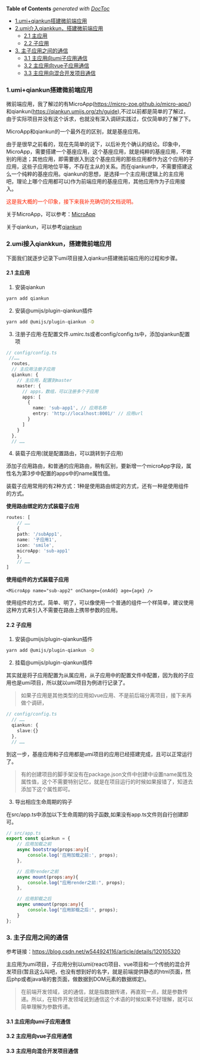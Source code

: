 <!-- START doctoc generated TOC please keep comment here to allow auto update -->
<!-- DON'T EDIT THIS SECTION, INSTEAD RE-RUN doctoc TO UPDATE -->
**Table of Contents**  *generated with [DocToc](https://github.com/thlorenz/doctoc)*

- [1.umi+qiankun搭建微前端应用](#1umiqiankun%E6%90%AD%E5%BB%BA%E5%BE%AE%E5%89%8D%E7%AB%AF%E5%BA%94%E7%94%A8)
- [2.umi介入qiankkun，搭建微前端应用](#2umi%E4%BB%8B%E5%85%A5qiankkun%E6%90%AD%E5%BB%BA%E5%BE%AE%E5%89%8D%E7%AB%AF%E5%BA%94%E7%94%A8)
  - [2.1 主应用](#21-%E4%B8%BB%E5%BA%94%E7%94%A8)
  - [2.2 子应用](#22-%E5%AD%90%E5%BA%94%E7%94%A8)
- [3. 主子应用之间的通信](#3-%E4%B8%BB%E5%AD%90%E5%BA%94%E7%94%A8%E4%B9%8B%E9%97%B4%E7%9A%84%E9%80%9A%E4%BF%A1)
  - [3.1 主应用向umi子应用通信](#31-%E4%B8%BB%E5%BA%94%E7%94%A8%E5%90%91umi%E5%AD%90%E5%BA%94%E7%94%A8%E9%80%9A%E4%BF%A1)
  - [3.2 主应用向vue子应用通信](#32-%E4%B8%BB%E5%BA%94%E7%94%A8%E5%90%91vue%E5%AD%90%E5%BA%94%E7%94%A8%E9%80%9A%E4%BF%A1)
  - [3.3 主应用向混合开发项目通信](#33-%E4%B8%BB%E5%BA%94%E7%94%A8%E5%90%91%E6%B7%B7%E5%90%88%E5%BC%80%E5%8F%91%E9%A1%B9%E7%9B%AE%E9%80%9A%E4%BF%A1)

<!-- END doctoc generated TOC please keep comment here to allow auto update -->

### 1.umi+qiankun搭建微前端应用

微前端应用，我了解过的有MicroApp(https://micro-zoe.github.io/micro-app/)和qiankun(https://qiankun.umijs.org/zh/guide),不过以前都是简单的了解过，由于实际项目并没有这个诉求，也就没有深入调研实践过，仅仅简单的了解了下。

MicroApp和qiankun的一个最外在的区别，就是基座应用。

由于是很早之前看的，现在先简单的说下，以后补充个确认的结论。印象中，MicroApp，需要搭建一个基座应用，这个基座应用，就是纯粹的基座应用，不做别的用途；其他应用，即需要嵌入到这个基座应用的那些应用都作为这个应用的子应用，这些子应用地位平等，不存在主从的关系。而在qiankun中，不需要搭建这么一个纯粹的基座应用。qiankun的思想，是选择一个主应用(逻辑上的主应用吧，理论上哪个应用都可以)作为前端应用的基座应用，其他应用作为子应用接入。

<font color="#f20">这是我大概的一个印象，接下来我补充确切的文档说明。</font>

关于MicroApp，可以参考：[MicroApp](../%E6%9E%B6%E6%9E%84%E4%B8%8E%E8%AE%BE%E8%AE%A1/%E5%BE%AE%E5%89%8D%E7%AB%AF.md)

关于qiankun，可以参考[qiankun](../%E6%9E%B6%E6%9E%84%E4%B8%8E%E8%AE%BE%E8%AE%A1/qiankun.md)

### 2.umi接入qiankkun，搭建微前端应用

下面我们就逐步记录下umi项目接入qiankun搭建微前端应用的过程和步骤。

#### 2.1 主应用

1. 安装qiankun

```bash
yarn add qiankun
```

2. 安装@umijs/plugin-qiankun插件

```bash
yarn add @umijs/plugin-qiankun -D
```

3. 注册子应用:在配置文件.umirc.ts或者config/config.ts中，添加qiankun配置项

```ts
// config/config.ts
 //……
  routes,
  // 主应用注册子应用
  qiankun: {
    // 主应用，配置到master
    master: {
      // apps，数组，可以注册多个子应用
      apps: [
        {
          name: 'sub-app1', // 应用名称
          entry: 'http://localhost:8001/' // 应用url
        }
      ]
    }
  },
  // ……
```

4. 装载子应用(就是配置路由，可以跳转到子应用)

添加子应用路由，和普通的应用路由，稍有区别，要新增一个microApp字段，属性名为第3步中配置的apps中的name属性值。

装载子应用常用的有2种方式：1种是使用路由绑定的方式，还有一种是使用<MicroApp />组件的方式。

**使用路由绑定的方式装载子应用**

```ts
routes: [
    // ……
    {
    path: '/subApp1',
    name: '子应用1',
    icon: 'smile',
    microApp: 'sub-app1'
    },
    // ……
]
```

**使用<MicroApp />组件的方式装载子应用**

```tsx
<MicroApp name="sub-app2" onChange={onAdd} age={age} />
```

使用<MicroApp />组件的方式，简单、明了，可以像使用一个普通的组件一个样简单，建议使用这种方式来引入不需要在路由上携带参数的应用。

#### 2.2 子应用

1. 安装@umijs/plugin-qiankun插件

```bash
yarn add @umijs/plugin-qiankun -D
```

2. 挂载@umijs/plugin-qiankun插件

其实就是将子应用配置为从属应用，从子应用中的配置文件中配置，因为我的子应用也是umi项目，所以就以umi项目为例进行记录了。

> 如果子应用是其他类型的应用如vue应用、不是前后端分离项目，接下来再做个调研，

```ts
// config/config.ts
  // ……
  qiankun: {
    slave:{}
  },
  // ……
```

到这一步，基座应用和子应用都是umi项目的应用已经搭建完成，且可以正常运行了。

> 有的创建项目的脚手架没有在package.json文件中创建中设置name属性及属性值，这个不需要特别记忆，就是在项目运行的时候如果报错了，知道去添加下这个属性即可。

3. 导出相应生命周期的钩子

在src/app.ts中添加以下生命周期的钩子函数,如果没有app.ts文件则自行创建即可。

```ts
// src/app.ts
export const qiankun = {
    // 应用加载之前
    async bootstrap(props:any){
        console.log('应用加载之前:', props);
    },

    // 应用render之前
    async mount(props:any){
        console.log("应用render之前:", props);
    },

    // 应用卸载之后
    async unmount(props:any){
        console.log("应用卸载之后:", props);
    }
};
```

### 3. 主子应用之间的通信

参考链接：https://blog.csdn.net/w544924116/article/details/120105320

主应用为umi项目，子应用分别以umi(react)项目、vue项目和一个传统的混合开发项目(暂且这么叫吧，也没有想到好的名字，就是前端提供静态的html页面，然后php或者java啥的套页面，做数据到DOM元素的数据绑定)。

> 在前端开发领域，说的通信，就是指数据传递，再直观一点，就是参数传递。所以，在软件开发领域说到通信这个术语的时候如果不好理解，就可以简单理解为参数传递。

#### 3.1 主应用向umi子应用通信


#### 3.2 主应用向vue子应用通信

#### 3.3 主应用向混合开发项目通信
